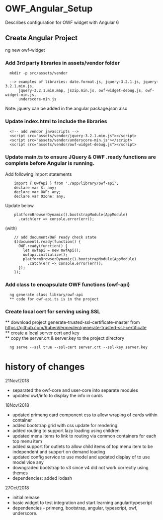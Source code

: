 # OWF_Angular_Setup
  Describes configuration for OWF widget with Angular 6

## Create Angular Project
  ng new owf-widget

### Add 3rd party libraries in assets/vendor folder
```
  mkdir -p src/assets/vendor
  
  --> examples of libraries: date.format.js, jquery-3.2.1.js, jquery-3.2.1.min.js, 
      jquery-3.2.1.min.map, jszip.min.js, owf-widget-debug.js, owf-widget-min.js, 
      underscore-min.js
```   
  Note: jquery can be added in the angular package.json also
  
### Update index.html to include the libraries
```
  <!-- add vendor javascripts -->
  <script src="assets/vendor/jquery-3.2.1.min.js"></script>
  <script src="assets/vendor/underscore-min.js"></script>
  <script src="assets/vendor/owf-widget-debug.js"></script>
```

### Update main.ts to ensure JQuery & OWF .ready functions are complete before Angular is running.
  Add following import statements<br/>
```
    import { OwfApi } from './app/library/owf-api';
    declare var $: any;
    declare var OWF: any;
    declare var Ozone: any;
```
  Update below<br/>
```
    platformBrowserDynamic().bootstrapModule(AppModule)
      .catch(err => console.error(err));
```
  (with)<br/>
```
    // add document/OWF ready check state
    $(document).ready(function() {
      OWF.ready(function() {
        let owfapi = new OwfApi();
        owfapi.initialize();
        platformBrowserDynamic().bootstrapModule(AppModule)
          .catch(err => console.error(err));
      });
    });
```

### Add class to encapsulate OWF functions (owf-api)
```
  ng generate class library/owf-api
  ** code for owf-api.ts is in the project
```

### Create local cert for serving using SSL
  ** download project generate-trusted-ssl-certificate-master from https://github.com/RubenVermeulen/generate-trusted-ssl-certificate<br/>
  ** create a local server cert and key<br/>
  ** copy the server.crt & server.key to the project directory<br/>
```
  ng serve --ssl true --ssl-cert server.crt --ssl-key server.key
```
# history of changes
21Nov/2018
- separated the owf-core and user-core into separate modules
- updated owf/info to display the info in cards

18Nov/2018
- updated primeng card component css to allow wraping of cards within container
- added bootstrap grid with css update for rendering
- added routing to support lazy loading using children
- updated menu items to link to routing via common containers for each top menu item
- added support for outlets to allow child items of top menu item to be independent and support on demand loading
- updated config service to use model and updated display of to use model vice any
- downgraded bootstrap to v3 since v4 did not work correctly using themes
- dependencies: added lodash

27Oct/2018
- initial release
- basic widget to test integration and start learning angular/typescript
- dependencies - primeng, bootstrap, angular, typescript, owf, underscore.